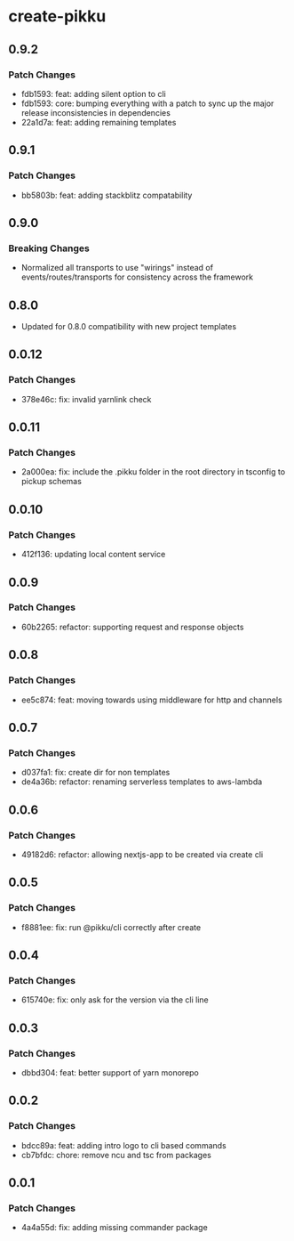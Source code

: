 # create-pikku

## 0.9.2

### Patch Changes

- fdb1593: feat: adding silent option to cli
- fdb1593: core: bumping everything with a patch to sync up the major release inconsistencies in dependencies
- 22a1d7a: feat: adding remaining templates

## 0.9.1

### Patch Changes

- bb5803b: feat: adding stackblitz compatability

## 0.9.0

### Breaking Changes

- Normalized all transports to use "wirings" instead of events/routes/transports for consistency across the framework

## 0.8.0

- Updated for 0.8.0 compatibility with new project templates

## 0.0.12

### Patch Changes

- 378e46c: fix: invalid yarnlink check

## 0.0.11

### Patch Changes

- 2a000ea: fix: include the .pikku folder in the root directory in tsconfig to pickup schemas

## 0.0.10

### Patch Changes

- 412f136: updating local content service

## 0.0.9

### Patch Changes

- 60b2265: refactor: supporting request and response objects

## 0.0.8

### Patch Changes

- ee5c874: feat: moving towards using middleware for http and channels

## 0.0.7

### Patch Changes

- d037fa1: fix: create dir for non templates
- de4a36b: refactor: renaming serverless templates to aws-lambda

## 0.0.6

### Patch Changes

- 49182d6: refactor: allowing nextjs-app to be created via create cli

## 0.0.5

### Patch Changes

- f8881ee: fix: run @pikku/cli correctly after create

## 0.0.4

### Patch Changes

- 615740e: fix: only ask for the version via the cli line

## 0.0.3

### Patch Changes

- dbbd304: feat: better support of yarn monorepo

## 0.0.2

### Patch Changes

- bdcc89a: feat: adding intro logo to cli based commands
- cb7bfdc: chore: remove ncu and tsc from packages

## 0.0.1

### Patch Changes

- 4a4a55d: fix: adding missing commander package
